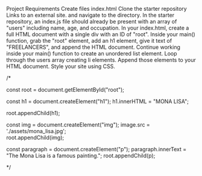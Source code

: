 Project Requirements
Create files index.html
Clone the starter repository Links to an external site. and navigate to the directory.
In the starter repository, an index.js file should already be present with an array of "users" including name, age, and occupation.
In your index.html, create a full HTML document with a single div with an ID of "root".
Inside your main() function, grab the "root" element, add an h1 element, give it text of "FREELANCERS", and append the HTML document.
Continue working inside your main() function to create an unordered list element.
Loop through the users array creating li elements. 
Append those elements to your HTML document.
Style your site using CSS.


/* 

const root = document.getElementById("root");

const h1 = document.createElement("h1");
h1.innerHTML = "MONA LISA";

root.appendChild(h1);

const img = document.createElement("img");
image.src = './assets/mona_lisa.jpg';    
root.appendChild(img);

const paragraph = document.createElement("p");
paragraph.innerText = "The Mona Lisa is a famous painting.";
root.appendChild(p);

  */